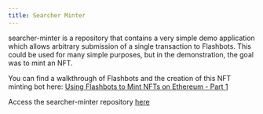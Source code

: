 ```yaml
---
title: Searcher Minter
---
```

searcher-minter is a repository that contains a very simple demo application which allows arbitrary submission of a single transaction to Flashbots. This could be used for many simple purposes, but in the demonstration, the goal was to mint an NFT.

You can find a walkthrough of Flashbots and the creation of this NFT minting bot here: [Using Flashbots to Mint NFTs on Ethereum - Part 1](https://www.youtube.com/watch?v=1ve1YIpDs_I)

Access the searcher-minter repository [here](https://github.com/flashbots/searcher-minter)
